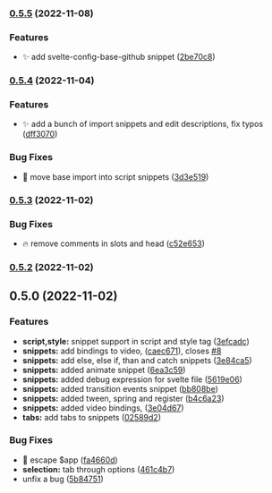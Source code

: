 ### [0.5.5](https://github.com/henrikvilhelmberglund/vscode-svelte-snippets/compare/v0.5.4...v0.5.5) (2022-11-08)


### Features

* :sparkles: add svelte-config-base-github snippet ([2be70c8](https://github.com/henrikvilhelmberglund/vscode-svelte-snippets/commit/2be70c8b889d9df1b9d0ec45b7a3ae9757ba472c))

### [0.5.4](https://github.com/henrikvilhelmberglund/vscode-svelte-snippets/compare/v0.5.3...v0.5.4) (2022-11-04)


### Features

* :sparkles: add a bunch of import snippets and edit descriptions, fix typos ([dff3070](https://github.com/henrikvilhelmberglund/vscode-svelte-snippets/commit/dff3070833c1050ebecaeadd29a8d86624904bfb))


### Bug Fixes

* :bug: move base import into script snippets ([3d3e519](https://github.com/henrikvilhelmberglund/vscode-svelte-snippets/commit/3d3e519f3b1582a7e90921d66a300656f435c182))

### [0.5.3](https://github.com/henrikvilhelmberglund/vscode-svelte-snippets/compare/v0.5.2...v0.5.3) (2022-11-02)


### Bug Fixes

* :fire: remove comments in slots and head ([c52e653](https://github.com/henrikvilhelmberglund/vscode-svelte-snippets/commit/c52e6535d7fae5b25ed2f31950a29e429c16c601))

### [0.5.2](https://github.com/henrikvilhelmberglund/vscode-svelte-snippets/compare/0.5.0...0.5.2) (2022-11-02)

## 0.5.0 (2022-11-02)


### Features

* **script,style:** snippet support in script and style tag ([3efcadc](https://github.com/henrikvilhelmberglund/vscode-svelte-snippets/commit/3efcadc746249e568285ef858f1af26aeaadf82e))
* **snippets:** add bindings to video, ([caec671](https://github.com/henrikvilhelmberglund/vscode-svelte-snippets/commit/caec671ddae232415d1770a27679bb6d115e4629)), closes [#8](https://github.com/henrikvilhelmberglund/vscode-svelte-snippets/issues/8)
* **snippets:** add else, else if, than and catch snippets ([3e84ca5](https://github.com/henrikvilhelmberglund/vscode-svelte-snippets/commit/3e84ca5b7de1f93f9d7369c2702803ac53364f34))
* **snippets:** added animate snippet ([6ea3c59](https://github.com/henrikvilhelmberglund/vscode-svelte-snippets/commit/6ea3c59493d87ce25c6c34e6b0355223d80ea302))
* **snippets:** added debug expression for svelte file ([5619e06](https://github.com/henrikvilhelmberglund/vscode-svelte-snippets/commit/5619e06abd982f4a767c58f29f48191fdc07f565))
* **snippets:** added transition events snippet ([bb808be](https://github.com/henrikvilhelmberglund/vscode-svelte-snippets/commit/bb808bed010d1a00b7595be2ef7788c92473ede4))
* **snippets:** added tween, spring and register ([b4c6a23](https://github.com/henrikvilhelmberglund/vscode-svelte-snippets/commit/b4c6a23edd50ea8f88f73faa77c2913e9963ffa3))
* **snippets:** added video bindings, ([3e04d67](https://github.com/henrikvilhelmberglund/vscode-svelte-snippets/commit/3e04d67e15505b614e0ff794b7f3e1c29c799daf))
* **tabs:** add tabs to snippets ([02589d2](https://github.com/henrikvilhelmberglund/vscode-svelte-snippets/commit/02589d23603bf6e34387dc497c9848346820a113))


### Bug Fixes

* :bug: escape $app ([fa4660d](https://github.com/henrikvilhelmberglund/vscode-svelte-snippets/commit/fa4660d527e7bb07ba4edc78d54652f9619f56bd))
* **selection:** tab through options ([461c4b7](https://github.com/henrikvilhelmberglund/vscode-svelte-snippets/commit/461c4b7b54d0f55183c148b6758f00144fcbcb3e))
* unfix a bug ([5b84751](https://github.com/henrikvilhelmberglund/vscode-svelte-snippets/commit/5b84751098fa9a86ea76ab997c9ae7805a215a58))

